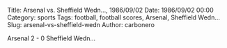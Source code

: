 Title: Arsenal vs. Sheffield Wedn…, 1986/09/02
Date: 1986/09/02 00:00
Category: sports
Tags: football, football scores, Arsenal, Sheffield Wedn…
Slug: arsenal-vs-sheffield-wedn
Author: carbonero


Arsenal 2 - 0 Sheffield Wedn…

